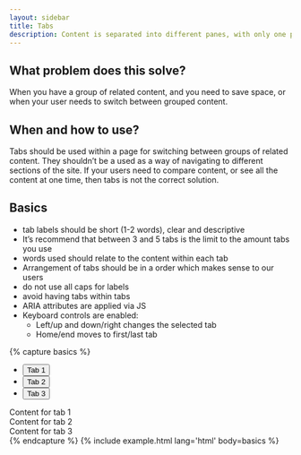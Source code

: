 ```yaml
---
layout: sidebar
title: Tabs
description: Content is separated into different panes, with only one pane viewable at a time
---
```


## What problem does this solve?
When you have a group of related content, and you need to save space, or when your user needs to switch between grouped content.

## When and how to use?
Tabs should be used within a page for switching between groups of related content. They shouldn’t be a used as a way of navigating to different sections of the site. If your users need to compare content, or see all the content at one time, then tabs is not the correct solution.

## Basics
- tab labels should be short (1-2 words), clear and descriptive
- It’s recommend that between 3 and 5 tabs is the limit to the amount tabs you use
- words used should relate to the content within each tab
- Arrangement of tabs should be in a order which makes sense to our users
- do not use all caps for labels
- avoid having tabs within tabs
- ARIA attributes are applied via JS
- Keyboard controls are enabled:
	* Left/up and down/right changes the selected tab
	* Home/end moves to first/last tab
	


{% capture basics %}
<div class="tabs" data-tabs>
	<ul class="tabs__list" role="tablist">
		<li class="tabs__tab" role="presentation">
			<button class="tabs__tab-btn" type="button" role="tab">
				Tab 1
			</button>
		</li>
		<li class="tabs__tab" role="presentation">
			<button class="tabs__tab-btn" type="button" role="tab">
				Tab 2
			</button>
		</li>
		<li class="tabs__tab" role="presentation">
			<button class="tabs__tab-btn" type="button" role="tab">
				Tab 3
			</button>
		</li>
	</ul>
	<div class="tabs__content">
		<div class="tabs__pane" role="tabpanel">
			Content for tab 1
		</div>
		<div class="tabs__pane" role="tabpanel">
			Content for tab 2
		</div>
		<div class="tabs__pane" role="tabpanel">
			Content for tab 3
		</div>
	</div>
</div>
{% endcapture %}
{% include example.html lang='html' body=basics %}
